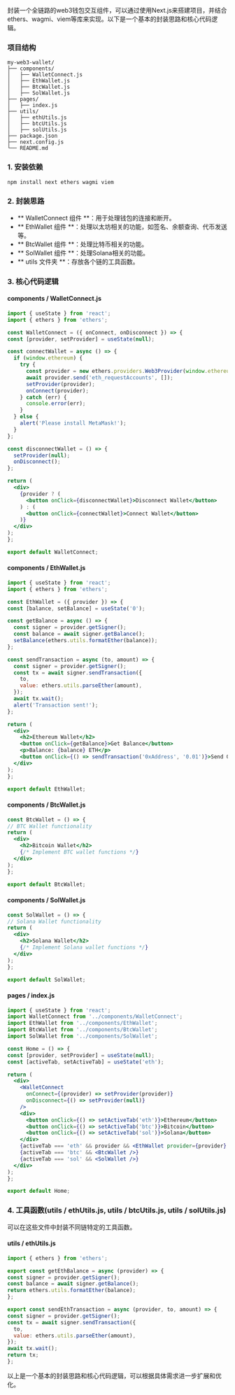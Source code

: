 封装一个全链路的web3钱包交互组件，可以通过使用Next.js来搭建项目，并结合ethers、wagmi、viem等库来实现。以下是一个基本的封装思路和核心代码逻辑。

### 项目结构

  ```
my-web3-wallet/
├── components/
│   ├── WalletConnect.js
│   ├── EthWallet.js
│   ├── BtcWallet.js
│   ├── SolWallet.js
├── pages/
│   ├── index.js
├── utils/
│   ├── ethUtils.js
│   ├── btcUtils.js
│   ├── solUtils.js
├── package.json
├── next.config.js
└── README.md
```

### 1. 安装依赖

  ```bash
npm install next ethers wagmi viem
```

### 2. 封装思路

  - ** WalletConnect 组件 **：用于处理钱包的连接和断开。
- ** EthWallet 组件 **：处理以太坊相关的功能，如签名、余额查询、代币发送等。
- ** BtcWallet 组件 **：处理比特币相关的功能。
- ** SolWallet 组件 **：处理Solana相关的功能。
- ** utils 文件夹 **：存放各个链的工具函数。

### 3. 核心代码逻辑

#### components / WalletConnect.js

  ```jsx
import { useState } from 'react';
import { ethers } from 'ethers';

const WalletConnect = ({ onConnect, onDisconnect }) => {
  const [provider, setProvider] = useState(null);

  const connectWallet = async () => {
    if (window.ethereum) {
      try {
        const provider = new ethers.providers.Web3Provider(window.ethereum);
        await provider.send('eth_requestAccounts', []);
        setProvider(provider);
        onConnect(provider);
      } catch (err) {
        console.error(err);
      }
    } else {
      alert('Please install MetaMask!');
    }
  };

  const disconnectWallet = () => {
    setProvider(null);
    onDisconnect();
  };

  return (
    <div>
      {provider ? (
        <button onClick={disconnectWallet}>Disconnect Wallet</button>
      ) : (
        <button onClick={connectWallet}>Connect Wallet</button>
      )}
    </div>
  );
};

export default WalletConnect;
```

#### components / EthWallet.js

  ```jsx
import { useState } from 'react';
import { ethers } from 'ethers';

const EthWallet = ({ provider }) => {
  const [balance, setBalance] = useState('0');

  const getBalance = async () => {
    const signer = provider.getSigner();
    const balance = await signer.getBalance();
    setBalance(ethers.utils.formatEther(balance));
  };

  const sendTransaction = async (to, amount) => {
    const signer = provider.getSigner();
    const tx = await signer.sendTransaction({
      to,
      value: ethers.utils.parseEther(amount),
    });
    await tx.wait();
    alert('Transaction sent!');
  };

  return (
    <div>
      <h2>Ethereum Wallet</h2>
      <button onClick={getBalance}>Get Balance</button>
      <p>Balance: {balance} ETH</p>
      <button onClick={() => sendTransaction('0xAddress', '0.01')}>Send 0.01 ETH</button>
    </div>
  );
};

export default EthWallet;
```

#### components / BtcWallet.js

  ```jsx
const BtcWallet = () => {
  // BTC Wallet functionality
  return (
    <div>
      <h2>Bitcoin Wallet</h2>
      {/* Implement BTC wallet functions */}
    </div>
  );
};

export default BtcWallet;
```

#### components / SolWallet.js

  ```jsx
const SolWallet = () => {
  // Solana Wallet functionality
  return (
    <div>
      <h2>Solana Wallet</h2>
      {/* Implement Solana wallet functions */}
    </div>
  );
};

export default SolWallet;
```

#### pages / index.js

  ```jsx
import { useState } from 'react';
import WalletConnect from '../components/WalletConnect';
import EthWallet from '../components/EthWallet';
import BtcWallet from '../components/BtcWallet';
import SolWallet from '../components/SolWallet';

const Home = () => {
  const [provider, setProvider] = useState(null);
  const [activeTab, setActiveTab] = useState('eth');

  return (
    <div>
      <WalletConnect
        onConnect={(provider) => setProvider(provider)}
        onDisconnect={() => setProvider(null)}
      />
      <div>
        <button onClick={() => setActiveTab('eth')}>Ethereum</button>
        <button onClick={() => setActiveTab('btc')}>Bitcoin</button>
        <button onClick={() => setActiveTab('sol')}>Solana</button>
      </div>
      {activeTab === 'eth' && provider && <EthWallet provider={provider} />}
      {activeTab === 'btc' && <BtcWallet />}
      {activeTab === 'sol' && <SolWallet />}
    </div>
  );
};

export default Home;
```

### 4. 工具函数(utils / ethUtils.js, utils / btcUtils.js, utils / solUtils.js)
可以在这些文件中封装不同链特定的工具函数。

#### utils / ethUtils.js

  ```js
import { ethers } from 'ethers';

export const getEthBalance = async (provider) => {
  const signer = provider.getSigner();
  const balance = await signer.getBalance();
  return ethers.utils.formatEther(balance);
};

export const sendEthTransaction = async (provider, to, amount) => {
  const signer = provider.getSigner();
  const tx = await signer.sendTransaction({
    to,
    value: ethers.utils.parseEther(amount),
  });
  await tx.wait();
  return tx;
};
```

以上是一个基本的封装思路和核心代码逻辑，可以根据具体需求进一步扩展和优化。